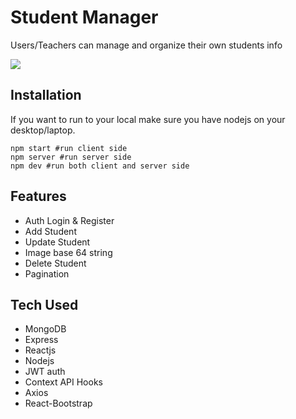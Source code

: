 # Student Manager

Users/Teachers can manage and organize their own students info

![](studentmanager.gif)

## Installation

If you want to run to your local make sure you have nodejs on your desktop/laptop.

```
npm start #run client side
npm server #run server side
npm dev #run both client and server side
```

## Features

- Auth Login & Register
- Add Student
- Update Student
- Image base 64 string
- Delete Student
- Pagination

## Tech Used

- MongoDB
- Express
- Reactjs
- Nodejs
- JWT auth
- Context API Hooks
- Axios
- React-Bootstrap

